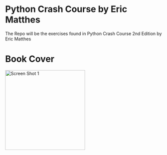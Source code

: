 # Python Crash Course by Eric Matthes
The Repo will be the exercises found in Python Crash Course 2nd Edition by Eric Matthes

# Book Cover
<img align="middle" alt="Screen Shot 1" width="256px" src="https://user-images.githubusercontent.com/55524257/102505068-2f93c080-4047-11eb-8054-34e6f6878211.jpg" />
